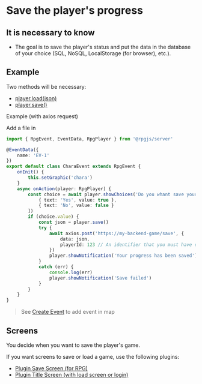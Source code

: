 #  Save the player's progress

## It is necessary to know

- The goal is to save the player's status and put the data in the database of your choice (SQL, NoSQL, LocalStorage (for browser), etc.).

## Example 

Two methods will be necessary:

* [player.load(json)](/commands/common.html#load-progress)
* [player.save()](/commands/common.html#save-progress)

Example (with axios request)

Add a file in <PathTo to="eventDir" file="npc.ts" />

```ts 
import { RpgEvent, EventData, RpgPlayer } from '@rpgjs/server'

@EventData({
    name: 'EV-1'
})
export default class CharaEvent extends RpgEvent {
    onInit() {
        this.setGraphic('chara')
    }
    async onAction(player: RpgPlayer) {
        const choice = await player.showChoices('Do you whant save your progress?', [
            { text: 'Yes', value: true },
            { text: 'No', value: false }
        ])
        if (choice.value) {
            const json = player.save()
            try {
                await axios.post('https://my-backend-game/save', {
                    data: json,
                    playerId: 123 // An identifier that you must have defined when the player was loaded in the game (be careful, do not use player.id which changes every time you log in)
                })
                player.showNotification('Your progress has been saved')
            }
            catch (err) {
                console.log(err)
                player.showNotification('Save failed')
            }
        }
    }
}
```

> See [Create Event](/guide/create-event.html) to add event in map

## Screens

You decide when you want to save the player's game.

If you want screens to save or load a game, use the following plugins:
- [Plugin Save Screen (for RPG)](/plugins/save.html)
- [Plugin Title Screen (with load screen or login)](/plugins/title-screen.html)